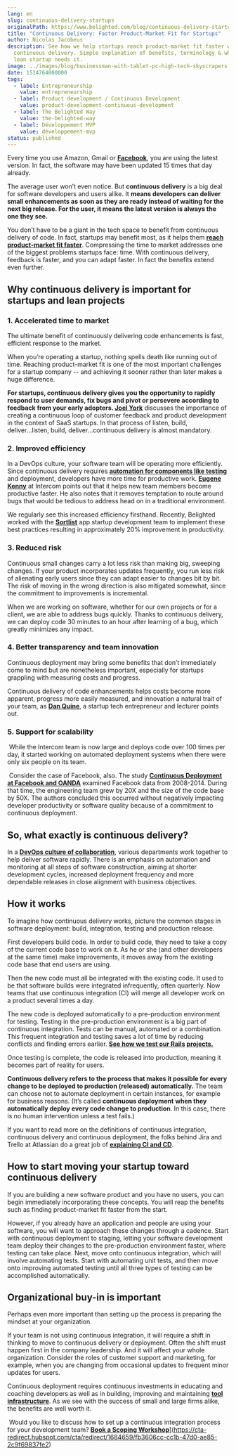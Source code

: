 ```yaml
---
lang: en
slug: continuous-delivery-startups
originalPath: https://www.belighted.com/blog/continuous-delivery-startups
title: "Continuous Delivery: Faster Product-Market Fit for Startups"
author: Nicolas Jacobeus
description: See how we help startups reach product-market fit faster with
  continuous delivery. Simple explanation of benefits, terminology & why your
  lean startup needs it.
image: ../images/blog/businessman-with-tablet-pc-high-tech-skyscrapers.jpg
date: 1514764800000
tags:
  - label: Entrepreneurship
    value: entrepreneurship
  - label: Product development / Continuous Development
    value: product-development-continuous-development
  - label: The Belighted Way
    value: the-belighted-way
  - label: Développement MVP
    value: développement-mvp
status: published
---
```

Every time you use Amazon, Gmail or **[Facebook](https://code.facebook.com/posts/270314900139291/rapid-release-at-massive-scale/)**, you are using the latest version. In fact, the software may have been updated 15 times that day already. 

The average user won’t even notice. But **continuous delivery** is a big deal for software developers and users alike. It **means developers can deliver small enhancements as soon as they are ready instead of waiting for the next big release. For the user, it means the latest version is always the one they see.**

You don’t have to be a giant in the tech space to benefit from continuous delivery of code. In fact, startups may benefit most, as it helps them **[reach product-market fit faster](https://www.belighted.com/blog/continuous-delivery-startups)**. Compressing the time to market addresses one of the biggest problems startups face: time. With continuous delivery, feedback is faster, and you can adapt faster. In fact the benefits extend even further.

**Why continuous delivery is important for startups and lean projects**
-----------------------------------------------------------------------

### **1\. Accelerated time to market**

The ultimate benefit of continuously delivering code enhancements is fast, efficient response to the market.

When you’re operating a startup, nothing spells death like running out of time. Reaching product-market fit is one of the most important challenges for a startup company -- and achieving it sooner rather than later makes a huge difference.

**For startups, continuous delivery gives you the opportunity to rapidly respond to user demands, fix bugs and pivot or persevere according to feedback from your early adopters. [Joel York](https://chaotic-flow.com/finding-saas-product-market-fit/)** discusses the importance of creating a continuous loop of customer feedback and product development in the context of SaaS startups. In that process of listen, build, deliver...listen, build, deliver...continuous delivery is almost mandatory.

### **2\. Improved efficiency** 

In a DevOps culture, your software team will be operating more efficiently. Since continuous delivery requires **[automation for components like testing](https://www.belighted.com/blog/software-testing-basics-types-when-to-automate)** and deployment, developers have more time for productive work. **[Eugene Kenny](https://blog.intercom.com/why-continuous-deployment-just-keeps-on-giving/)** at Intercom points out that it helps new team members become productive faster. He also notes that it removes temptation to route around bugs that would be tedious to address head on in a traditional environment.

We regularly see this increased efficiency firsthand. Recently, Belighted worked with the **[Sortlist](/case-studies/sortlist-improves-web-app-quality-and-team-productivity-by-20-with-belighted)** app startup development team to implement these best practices resulting in approximately 20% improvement in productivity.

### **3\. Reduced risk**

Continuous small changes carry a lot less risk than making big, sweeping changes. If your product incorporates updates frequently, you run less risk of alienating early users since they can adapt easier to changes bit by bit. The risk of moving in the wrong direction is also mitigated somewhat, since the commitment to improvements is incremental.

When we are working on software, whether for our own projects or for a client, we are able to address bugs quickly. Thanks to continuous delivery, we can deploy code 30 minutes to an hour after learning of a bug, which greatly minimizes any impact.

### **4\. Better transparency and team innovation**

Continuous deployment may bring some benefits that don’t immediately come to mind but are nonetheless important, especially for startups grappling with measuring costs and progress.

Continuous delivery of code enhancements helps costs become more apparent, progress more easily measured, and innovation a natural trait of your team, as **[Dan Quine](https://medium.com/continuous-delivery/why-continuous-deployment-matters-to-business-6a79b5602145)**, a startup tech entrepreneur and lecturer points out.

### **5\. Support for scalability**

 While the Intercom team is now large and deploys code over 100 times per day, it started working on automated deployment systems when there were only six people on its team.

 Consider the case of Facebook, also. The study **[Continuous Deployment at Facebook and OANDA](https://research.fb.com/wp-content/uploads/2017/01/paper_icse-savor-2016.pdf?)** examined Facebook data from 2008-2014. During that time, the engineering team grew by 20X and the size of the code base by 50X. The authors concluded this occurred without negatively impacting developer productivity or software quality because of a commitment to continuous deployment.

**So, what exactly is continuous delivery?**
--------------------------------------------

In a **[DevOps culture of collaboration](https://en.wikipedia.org/wiki/Continuous_delivery)**, various departments work together to help deliver software rapidly. There is an emphasis on automation and monitoring at all steps of software construction, aiming at shorter development cycles, increased deployment frequency and more dependable releases in close alignment with business objectives.

**How it works**
----------------

To imagine how continuous delivery works, picture the common stages in software deployment: build, integration, testing and production release.

First developers build code. In order to build code, they need to take a copy of the current code base to work on it. As he or she (and other developers at the same time) make improvements, it moves away from the existing code base that end users are using.

Then the new code must all be integrated with the existing code. It used to be that software builds were integrated infrequently, often quarterly. Now teams that use continuous integration (CI) will merge all developer work on a product several times a day.

The new code is deployed automatically to a pre-production environment for testing. Testing in the pre-production environment is a big part of continuous integration. Tests can be manual, automated or a combination. This frequent integration and testing saves a lot of time by reducing conflicts and finding errors earlier. **[See how we test our Rails](https://www.belighted.com/blog/how-we-test-our-rails-projects-1-3) [projects](https://www.belighted.com/blog/how-we-test-our-rails-projects-1-3)[.](https://www.belighted.com/blog/how-we-test-our-rails-projects-1-3)**

Once testing is complete, the code is released into production, meaning it becomes part of reality for users.

**Continuous delivery refers to the process that makes it possible for every change to be deployed to production (released) automatically.** The team can choose not to automate deployment in certain instances, for example for business reasons. (It’s called **continuous deployment** **when they automatically deploy every code change to production**. In this case, there is no human intervention unless a test fails.) 

If you want to read more on the definitions of continuous integration, continuous delivery and continuous deployment, the folks behind Jira and Trello at Atlassian do a great job of **[explaining CI and CD](https://www.atlassian.com/continuous-delivery/ci-vs-ci-vs-cd)**. 

**How to start moving your startup toward continuous delivery**
---------------------------------------------------------------

If you are building a new software product and you have no users, you can begin immediately incorporating these concepts. You will reap the benefits such as finding product-market fit faster from the start. 

However, if you already have an application and people are using your software, you will want to approach these changes through a cadence. Start with continuous deployment to staging, letting your software development team deploy their changes to the pre-production environment faster, where testing can take place. Next, move onto continuous integration, which will involve automating tests. Start with automating unit tests, and then move onto improving automated testing until all three types of testing can be accomplished automatically.

**Organizational buy-in is important**
--------------------------------------

Perhaps even more important than setting up the process is preparing the mindset at your organization.

If your team is not using continuous integration, it will require a shift in thinking to move to continuous delivery or deployment. Often the shift must happen first in the company leadership. And it will affect your whole organization. Consider the roles of customer support and marketing, for example, when you are changing from occasional updates to frequent minor updates for users.

Continuous deployment requires continuous investments in educating and coaching developers as well as in building, improving and maintaining **[tool infrastructure](/blog/technology-stack)**. As we see with the success of small and large firms alike, the benefits are well worth it.

 Would you like to discuss how to set up a continuous integration process for your development team? [**Book a Scoping Workshop**](/content/images/legacy/e-4hDUGU8jBzbj2GmAvFW.png)](https://cta-redirect.hubspot.com/cta/redirect/1684659/fb3606cc-cc1b-47d0-ae85-2c9f69837fe2)